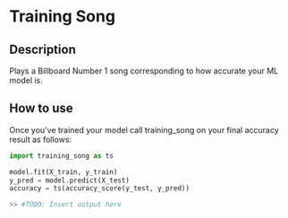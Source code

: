 # Training Song

## Description

Plays a Billboard Number 1 song corresponding to how accurate your ML model is.

## How to use

Once you've trained your model call training_song on your final accuracy result as follows:

```python
import training_song as ts

model.fit(X_train, y_train)
y_pred = model.predict(X_test)
accuracy = ts(accuracy_score(y_test, y_pred))

>> #TODO: Insert output here
```
